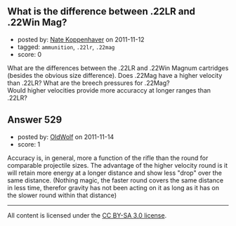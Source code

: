 ## What is the difference between .22LR and .22Win Mag?

- posted by: [Nate Koppenhaver](https://stackexchange.com/users/-1/90-nate-koppenhaver) on 2011-11-12
- tagged: `ammunition`, `.22lr`, `.22mag`
- score: 0

What are the differences between the .22LR and .22Win Magnum cartridges (besides the obvious size difference). Does .22Mag have a higher velocity than .22LR? What are the breech pressures for .22Mag?  
Would higher velocities provide more accuraccy at longer ranges than .22LR?


## Answer 529

- posted by: [OldWolf](https://stackexchange.com/users/-1/111-oldwolf) on 2011-11-14
- score: 1

Accuracy is, in general, more a function of the rifle than the round for comparable projectile sizes. The advantage of the higher velocity round is it will retain more energy at a longer distance and show less "drop" over the same distance. (Nothing magic, the faster round covers the same distance in less time, therefor gravity has not been acting on it as long as it has on the slower round within that distance)



---

All content is licensed under the [CC BY-SA 3.0 license](https://creativecommons.org/licenses/by-sa/3.0/).

